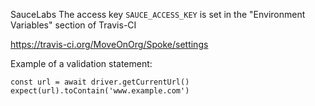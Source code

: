 SauceLabs
The access key `SAUCE_ACCESS_KEY` is set in the "Environment Variables" section of Travis-CI

https://travis-ci.org/MoveOnOrg/Spoke/settings

Example of a validation statement:

```
const url = await driver.getCurrentUrl()
expect(url).toContain('www.example.com')
```